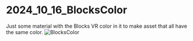 # 2024_10_16_BlocksColor
Just some material with the Blocks VR color in it to make asset that all have the same color.
![BlocksColor](https://github.com/user-attachments/assets/85ea46e8-e6a4-46e9-8c37-ae562ab21334)
